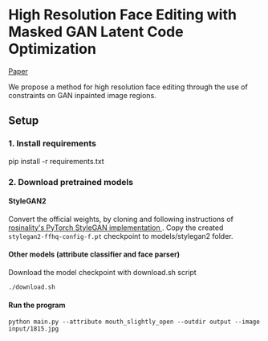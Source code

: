 # High Resolution Face Editing with Masked GAN Latent Code Optimization

[Paper](https://arxiv.org/abs/2103.11135)

We propose a method for high resolution face editing through the use of constraints on GAN inpainted image regions.

## Setup

### 1. Install requirements
pip install -r requirements.txt

### 2. Download pretrained models

#### StyleGAN2
Convert the official weights, by cloning and following instructions of 
[rosinality's PyTorch StyleGAN implementation ](https://github.com/rosinality/stylegan2-pytorch).
Copy the created `stylegan2-ffhq-config-f.pt` checkpoint to models/stylegan2 folder.

#### Other models (attribute classifier and face parser)
Download the model checkpoint with download.sh script

`./download.sh`

#### Run the program
`python main.py --attribute mouth_slightly_open --outdir output --image input/1815.jpg`

